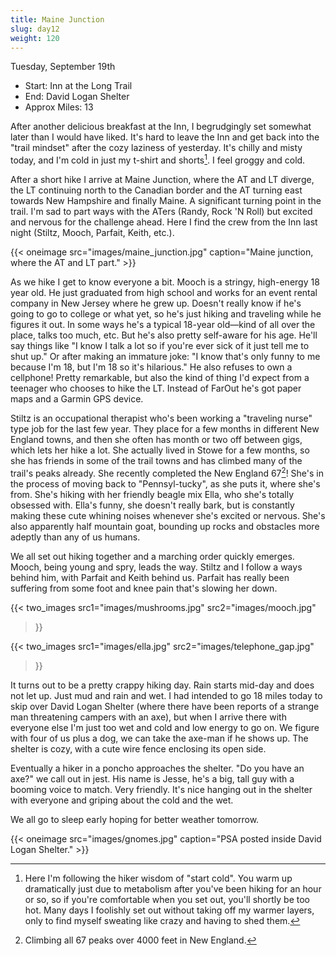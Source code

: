 ```yaml
---
title: Maine Junction
slug: day12
weight: 120
---
```


Tuesday, September 19th

- Start: Inn at the Long Trail
- End: David Logan Shelter
- Approx Miles: 13

After another delicious breakfast at the Inn, I begrudgingly set somewhat later than I would have liked. It's hard to leave the Inn and get back into the "trail mindset" after the cozy laziness of yesterday. It's chilly and misty today, and I'm cold in just my t-shirt and shorts[^1]. I feel groggy and cold.

After a short hike I arrive at Maine Junction, where the AT and LT diverge, the LT continuing north to the Canadian border and the AT turning east towards New Hampshire and finally Maine. A significant turning point in the trail. I'm sad to part ways with the ATers (Randy, Rock 'N Roll) but excited and nervous for the challenge ahead. Here I find the crew from the Inn last night (Stiltz, Mooch, Parfait, Keith, etc.).

{{< oneimage src="images/maine_junction.jpg" caption="Maine junction, where the AT and LT part." >}}

As we hike I get to know everyone a bit. Mooch is a stringy, high-energy 18 year old. He just graduated from high school and works for an event rental company in New Jersey where he grew up. Doesn't really know if he's going to go to college or what yet, so he's just hiking and traveling while he figures it out. In some ways he's a typical 18-year old—kind of all over the place, talks too much, etc. But he's also pretty self-aware for his age. He'll say things like "I know I talk a lot so if you're ever sick of it just tell me to shut up." Or after making an immature joke: "I know that's only funny to me because I'm 18, but I'm 18 so it's hilarious." He also refuses to own a cellphone! Pretty remarkable, but also the kind of thing I'd expect from a teenager who chooses to hike the LT. Instead of FarOut he's got paper maps and a Garmin GPS device.

Stiltz is an occupational therapist who's been working a "traveling nurse" type job for the last few year. They place for a few months in different New England towns, and then she often has month or two off between gigs, which lets her hike a lot. She actually lived in Stowe for a few months, so she has friends in some of the trail towns and has climbed many of the trail's peaks already. She recently completed the New England 67[^2]! She's in the process of moving back to "Pennsyl-tucky", as she puts it, where she's from. She's hiking with her friendly beagle mix Ella, who she's totally obsessed with. Ella's funny, she doesn't really bark, but is constantly making these cute whining noises whenever she's excited or nervous. She's also apparently half mountain goat, bounding up rocks and obstacles more adeptly than any of us humans.

We all set out hiking together and a marching order quickly emerges. Mooch, being young and spry, leads the way. Stiltz and I follow a ways behind him, with Parfait and Keith behind us. Parfait has really been suffering from some foot and knee pain that's slowing her down.

{{< two_images
      src1="images/mushrooms.jpg"
      src2="images/mooch.jpg"
>}}

{{< two_images
      src1="images/ella.jpg"
      src2="images/telephone_gap.jpg"
>}}

It turns out to be a pretty crappy hiking day. Rain starts mid-day and does not let up. Just mud and rain and wet. I had intended to go 18 miles today to skip over David Logan Shelter (where there have been reports of a strange man threatening campers with an axe), but when I arrive there with everyone else I'm just too wet and cold and low energy to go on. We figure with four of us plus a dog, we can take the axe-man if he shows up. The shelter is cozy, with a cute wire fence enclosing its open side.

Eventually a hiker in a poncho approaches the shelter. "Do you have an axe?" we call out in jest. His name is Jesse, he's a big, tall guy with a booming voice to match. Very friendly. It's nice hanging out in the shelter with everyone and griping about the cold and the wet.

We all go to sleep early hoping for better weather tomorrow.

{{< oneimage src="images/gnomes.jpg" caption="PSA posted inside David Logan Shelter." >}}



[^1]: Here I'm following the hiker wisdom of "start cold". You warm up dramatically just due to metabolism after you've been hiking for an hour or so, so if you're comfortable when you set out, you'll shortly be too hot. Many days I foolishly set out without taking off my warmer layers, only to find myself sweating like crazy and having to shed them.
[^2]: Climbing all 67 peaks over 4000 feet in New England.
